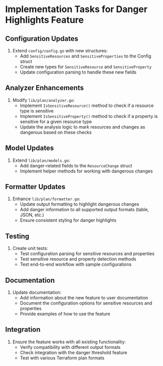 # Implementation Tasks for Danger Highlights Feature

## Configuration Updates

1. Extend `config/config.go` with new structures:
   - Add `SensitiveResources` and `SensitiveProperties` to the Config struct
   - Create new types for `SensitiveResource` and `SensitiveProperty`
   - Update configuration parsing to handle these new fields

## Analyzer Enhancements

1. Modify `lib/plan/analyzer.go`:
   - Implement `IsSensitiveResource()` method to check if a resource type is sensitive
   - Implement `IsSensitiveProperty()` method to check if a property is sensitive for a given resource type
   - Update the analysis logic to mark resources and changes as dangerous based on these checks

## Model Updates

1. Extend `lib/plan/models.go`:
   - Add danger-related fields to the `ResourceChange` struct
   - Implement helper methods for working with dangerous changes

## Formatter Updates

1. Enhance `lib/plan/formatter.go`:
   - Update output formatting to highlight dangerous changes
   - Add danger information to all supported output formats (table, JSON, etc.)
   - Ensure consistent styling for danger highlights

## Testing

1. Create unit tests:
   - Test configuration parsing for sensitive resources and properties
   - Test sensitive resource and property detection methods
   - Test end-to-end workflow with sample configurations

## Documentation

1. Update documentation:
   - Add information about the new feature to user documentation
   - Document the configuration options for sensitive resources and properties
   - Provide examples of how to use the feature

## Integration

1. Ensure the feature works with all existing functionality:
   - Verify compatibility with different output formats
   - Check integration with the danger threshold feature
   - Test with various Terraform plan formats